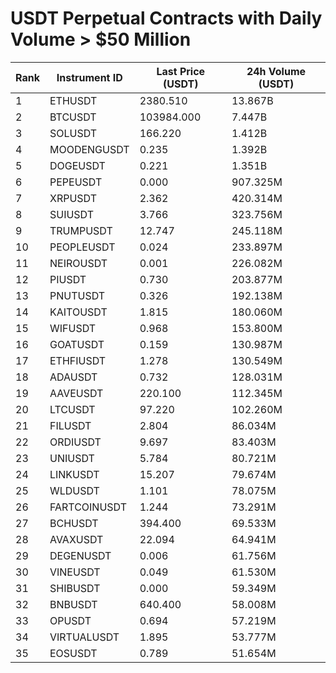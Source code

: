 # USDT Perpetual Contracts with Daily Volume > $50 Million

| Rank | Instrument ID | Last Price (USDT) | 24h Volume (USDT) |
|------|---------------|-------------------|-------------------|
| 1 | ETHUSDT | 2380.510 | 13.867B |
| 2 | BTCUSDT | 103984.000 | 7.447B |
| 3 | SOLUSDT | 166.220 | 1.412B |
| 4 | MOODENGUSDT | 0.235 | 1.392B |
| 5 | DOGEUSDT | 0.221 | 1.351B |
| 6 | PEPEUSDT | 0.000 | 907.325M |
| 7 | XRPUSDT | 2.362 | 420.314M |
| 8 | SUIUSDT | 3.766 | 323.756M |
| 9 | TRUMPUSDT | 12.747 | 245.118M |
| 10 | PEOPLEUSDT | 0.024 | 233.897M |
| 11 | NEIROUSDT | 0.001 | 226.082M |
| 12 | PIUSDT | 0.730 | 203.877M |
| 13 | PNUTUSDT | 0.326 | 192.138M |
| 14 | KAITOUSDT | 1.815 | 180.060M |
| 15 | WIFUSDT | 0.968 | 153.800M |
| 16 | GOATUSDT | 0.159 | 130.987M |
| 17 | ETHFIUSDT | 1.278 | 130.549M |
| 18 | ADAUSDT | 0.732 | 128.031M |
| 19 | AAVEUSDT | 220.100 | 112.345M |
| 20 | LTCUSDT | 97.220 | 102.260M |
| 21 | FILUSDT | 2.804 | 86.034M |
| 22 | ORDIUSDT | 9.697 | 83.403M |
| 23 | UNIUSDT | 5.784 | 80.721M |
| 24 | LINKUSDT | 15.207 | 79.674M |
| 25 | WLDUSDT | 1.101 | 78.075M |
| 26 | FARTCOINUSDT | 1.244 | 73.291M |
| 27 | BCHUSDT | 394.400 | 69.533M |
| 28 | AVAXUSDT | 22.094 | 64.941M |
| 29 | DEGENUSDT | 0.006 | 61.756M |
| 30 | VINEUSDT | 0.049 | 61.530M |
| 31 | SHIBUSDT | 0.000 | 59.349M |
| 32 | BNBUSDT | 640.400 | 58.008M |
| 33 | OPUSDT | 0.694 | 57.219M |
| 34 | VIRTUALUSDT | 1.895 | 53.777M |
| 35 | EOSUSDT | 0.789 | 51.654M |
